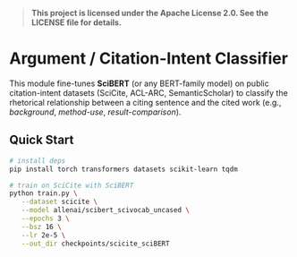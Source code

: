 > **This project is licensed under the Apache License 2.0. See the LICENSE file for details.**

# Argument / Citation-Intent Classifier

This module fine-tunes **SciBERT** (or any BERT-family model) on public
citation-intent datasets (SciCite, ACL-ARC, SemanticScholar) to classify
the rhetorical relationship between a citing sentence and the cited work
(e.g., *background*, *method-use*, *result-comparison*).

## Quick Start
```bash
# install deps
pip install torch transformers datasets scikit-learn tqdm

# train on SciCite with SciBERT
python train.py \
   --dataset scicite \
   --model allenai/scibert_scivocab_uncased \
   --epochs 3 \
   --bsz 16 \
   --lr 2e-5 \
   --out_dir checkpoints/scicite_sciBERT
```